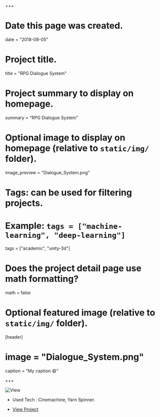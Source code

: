 +++
# Date this page was created.
date = "2018-08-05"

# Project title.
title = "RPG Dialogue System"

# Project summary to display on homepage.
summary = "RPG Dialogue System"

# Optional image to display on homepage (relative to `static/img/` folder).
image_preview = "Dialogue_System.png"

# Tags: can be used for filtering projects.
# Example: `tags = ["machine-learning", "deep-learning"]`
tags = ["academic", "unity-3d"]


# Does the project detail page use math formatting?
math = false

# Optional featured image (relative to `static/img/` folder).
[header]
# image = "Dialogue_System.png"
caption = "My caption :smile:"

+++

![View](http://i3.ytimg.com/vi/SsZ85rwn6yg/maxresdefault.jpg)

 * Used Tech : Cinemachine, Yarn Spinner.
 
 * [View Project](https://www.youtube.com/watch?v=SsZ85rwn6yg)
 
 
 
